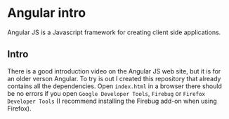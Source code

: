 # Angular intro

Angular JS is a Javascript framework for creating client side applications.

## Intro

There is a good introduction video on the Angular JS web site, but it is for an older verson Angular. To try is out I created this repository that already contains all the dependencies.
Open `index.html` in a browser there should be no errors if you open `Google Developer Tools`, `Firebug` or `Firefox Developer Tools` (I recommend installing the Firebug add-on when using Firefox).
